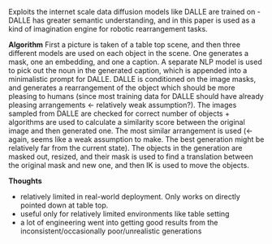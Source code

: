 Exploits the internet scale data diffusion models like DALLE are trained on - DALLE has greater semantic understanding, and in this paper is used as a kind of imagination engine for robotic rearrangement tasks.

**Algorithm**
First a picture is taken of a table top scene, and then three different models are used on each object in the scene. One generates a mask, one an embedding, and one a caption. A separate NLP model is used to pick out the noun in the generated caption, which is appended into a minimalistic prompt for DALLE. DALLE is conditioned on the image masks, and generates a rearrangement of the object which should be more pleasing to humans (since most training data for DALLE should have already pleasing arrangements <- relatively weak assumption?). The images sampled from DALLE are checked for correct number of objects + algorithms are used to calculate a similarity score between the original image and then generated one. The most similar arrangement is used (<- again, seems like a weak assumption to make. The best generation might be relatively far from the current state). The objects in the generation are masked out, resized, and their mask is used to find a translation between the original mask and new one, and then IK is used to move the objects.

**Thoughts**
- relatively limited in real-world deployment. Only works on directly pointed down at table top.
- useful only for relatively limited environments like table setting
- a lot of engineering went into getting good results from the inconsistent/occasionally poor/unrealistic generations